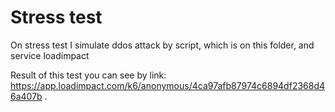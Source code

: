 # Stress test

On stress test I simulate ddos attack by script, which is on this folder, and service loadimpact

Result of this test you can see by link: https://app.loadimpact.com/k6/anonymous/4ca97afb87974c6894df2368d46a407b .
